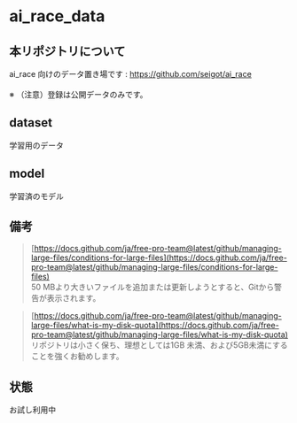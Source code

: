 # ai_race_data

## 本リポジトリについて
ai_race 向けのデータ置き場です : https://github.com/seigot/ai_race <br>
<br>
※ （注意）登録は公開データのみです。 <br>

## dataset
学習用のデータ

## model
学習済のモデル

## 備考
> [https://docs.github.com/ja/free-pro-team@latest/github/managing-large-files/conditions-for-large-files](https://docs.github.com/ja/free-pro-team@latest/github/managing-large-files/conditions-for-large-files) <br>
> 50 MBより大きいファイルを追加または更新しようとすると、Gitから警告が表示されます。<br>

> [https://docs.github.com/ja/free-pro-team@latest/github/managing-large-files/what-is-my-disk-quota](https://docs.github.com/ja/free-pro-team@latest/github/managing-large-files/what-is-my-disk-quota) <br>
> リポジトリは小さく保ち、理想としては1GB 未満、および5GB未満にすることを強くお勧めします。<br>

## 状態
お試し利用中
